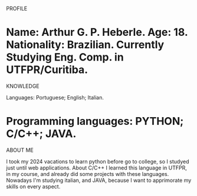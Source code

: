 PROFILE

Name: Arthur G. P. Heberle.
Age:  18.
Nationality: Brazilian.
Currently Studying Eng. Comp. in UTFPR/Curitiba.
=================================================================================================================
KNOWLEDGE 

Languages:
Portuguese;
English;
Italian.

Programming languages:
PYTHON; 
C/C++;
JAVA.
=================================================================================================================
ABOUT ME

I took my 2024 vacations to learn python before go to college, so I studyed just until web applications.
About C/C++ I learned this language in UTFPR, in my course, and already did some projects with these languages.
Nowadays I'm studying italian, and JAVA, because I want to apprimorate my skills on every aspect.


